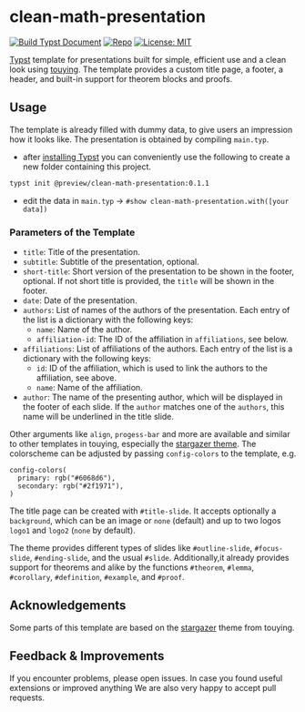 # clean-math-presentation

[![Build Typst Document](https://github.com/JoshuaLampert/clean-math-presentation/actions/workflows/build.yml/badge.svg)](https://github.com/JoshuaLampert/clean-math-presentation/actions/workflows/build.yml)
[![Repo](https://img.shields.io/badge/GitHub-repo-blue)](https://github.com/JoshuaLampert/clean-math-presentation)
[![License: MIT](https://img.shields.io/badge/License-MIT-success.svg)](https://opensource.org/licenses/MIT)

[Typst](https://typst.app/home/) template for presentations built for simple, efficient use and a clean look
using [touying](https://touying-typ.github.io/).
The template provides a custom title page, a footer, a header, and built-in support for theorem blocks and
proofs.

## Usage

The template is already filled with dummy data, to give users an impression how it looks like. The presentation is obtained by compiling `main.typ`.

- after [installing Typst](https://github.com/typst/typst?tab=readme-ov-file#installation) you can conveniently use the following to create a new folder containing this project.

```bash
typst init @preview/clean-math-presentation:0.1.1
```

- edit the data in `main.typ` → `#show clean-math-presentation.with([your data])`

### Parameters of the Template

- `title`: Title of the presentation.
- `subtitle`: Subtitle of the presentation, optional.
- `short-title`: Short version of the presentation to be shown in the footer, optional.
  If not short title is provided, the `title` will be shown in the footer.
- `date`: Date of the presentation.
- `authors`: List of names of the authors of the presentation. Each entry of the list is a dictionary with the following keys:
  - `name`: Name of the author.
  - `affiliation-id`: The ID of the affiliation in `affiliations`, see below.
- `affiliations`: List of affiliations of the authors. Each entry of the list is a dictionary with the following keys:
  - `id`: ID of the affiliation, which is used to link the authors to the affiliation, see above.
  - `name`: Name of the affiliation.
- `author`: The name of the presenting author, which will be displayed in the footer of each slide. If the `author`
  matches one of the `authors`, this name will be underlined in the title slide.

Other arguments like `align`, `progess-bar` and more
are available and similar to other templates in touying, especially the
[stargazer theme](https://touying-typ.github.io/docs/themes/stargazer).
The colorscheme can be adjusted by passing `config-colors` to the template, e.g.
```typ
config-colors(
  primary: rgb("#6068d6"),
  secondary: rgb("#2f1971"),
)
```
The title page can be created with `#title-slide`. It accepts optionally a `background`, which can be an image or `none` (default)
and up to two logos `logo1` and `logo2` (`none` by default).

The theme provides different types of slides like `#outline-slide`, `#focus-slide`, `#ending-slide`, and the usual `#slide`.
Additionally,it already provides support for theorems and alike by the functions `#theorem`, `#lemma`,
`#corollary`, `#definition`, `#example`, and `#proof`.

## Acknowledgements

Some parts of this template are based on the [stargazer](https://github.com/touying-typ/touying/blob/main/themes/stargazer.typ)
theme from touying.

## Feedback & Improvements

If you encounter problems, please open issues. In case you found useful extensions or improved anything We are also very happy
to accept pull requests.

